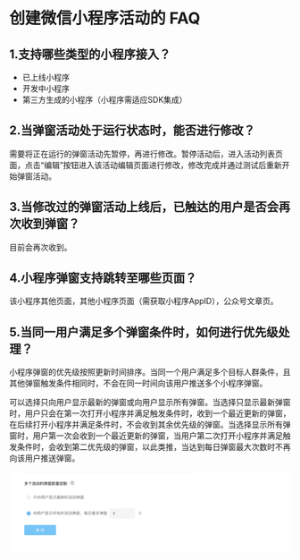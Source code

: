# 创建微信小程序活动的 FAQ

## 1.支持哪些类型的小程序接入？

* 已上线小程序
* 开发中小程序
* 第三方生成的小程序（小程序需适应SDK集成）

## 2.当弹窗活动处于运行状态时，能否进行修改？

需要将正在运行的弹窗活动先暂停，再进行修改。暂停活动后，进入活动列表页面，点击“编辑”按钮进入该活动编辑页面进行修改，修改完成并通过测试后重新开始弹窗活动。

## 3.当修改过的弹窗活动上线后，已触达的用户是否会再次收到弹窗？

目前会再次收到。

## 4.小程序弹窗支持跳转至哪些页面？

该小程序其他页面，其他小程序页面（需获取小程序AppID），公众号文章页。

## 5.当同一用户满足多个弹窗条件时，如何进行优先级处理？

小程序弹窗的优先级按照更新时间排序。当同一个用户满足多个目标人群条件，且其他弹窗触发条件相同时，不会在同一时间向该用户推送多个小程序弹窗。

可以选择只向用户显示最新的弹窗或向用户显示所有弹窗。当选择只显示最新弹窗时，用户只会在第一次打开小程序并满足触发条件时，收到一个最近更新的弹窗，在后续打开小程序并满足条件时，不会收到其余优先级的弹窗。当选择显示所有弹窗时，用户第一次会收到一个最近更新的弹窗，当用户第二次打开小程序并满足触发条件时，会收到第二优先级的弹窗，以此类推，当达到每日弹窗最大次数时不再向该用户推送弹窗。

![&#x5F39;&#x7A97;&#x6B21;&#x6570;&#x8BBE;&#x7F6E;](.gitbook/assets/ping-mu-kuai-zhao-20200731-xia-wu-2.34.52.png)



